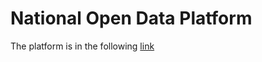 # National Open Data Platform

<p>
The platform is in the following <a href="https://www.datosabiertos.gob.pe/">link</a>
</p>




